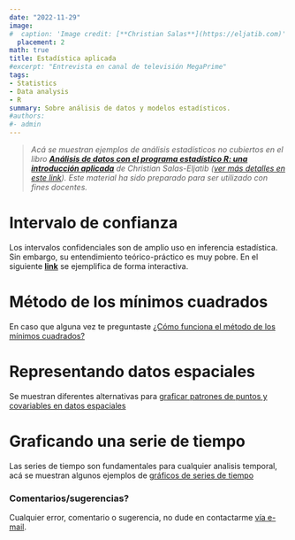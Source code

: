 ```yaml
---
date: "2022-11-29"
image:
#  caption: 'Image credit: [**Christian Salas**](https://eljatib.com)'
  placement: 2
math: true
title: Estadística aplicada
#excerpt: "Entrevista en canal de televisión MegaPrime"
tags:
- Statistics
- Data analysis
- R
summary: Sobre análisis de datos y modelos estadísticos.
#authors:
#- admin
---
```


> *Acá se muestran ejemplos de análisis estadísticos no cubiertos en el libro [**Análisis de datos con el programa estadístico R: una introducción aplicada**](https://tienda.zigzag.cl/9789566086109-analisis-de-datos-con-el-programa-estadistico-r.html) de Christian Salas-Eljatib ([ver más detalles en este link](./rlibro.md)). Este material ha sido preparado para ser utilizado con fines docentes.* 


# Intervalo de confianza 

Los intervalos confidenciales son de amplio uso en inferencia estadística. Sin embargo, su entendimiento teórico-práctico es muy pobre. En el siguiente [**link**](https://cseljatib.shinyapps.io/intConfApp/) se ejemplifica de forma interactiva.

# Método de los mínimos cuadrados
En caso que alguna vez te preguntaste [¿Cómo funciona el método de los mínimos cuadrados?](ols/minCuadrados.html)

# Representando datos espaciales
Se muestran diferentes alternativas para [graficar patrones de puntos y 
 covariables en datos espaciales](datosEspa.html)

# Graficando una serie de tiempo
Las series de tiempo son fundamentales para cualquier
analisis temporal, acá se muestran algunos ejemplos de [gráficos de series de tiempo](serieTiempo2.html)


### Comentarios/sugerencias?
Cualquier error, comentario o sugerencia, no dude en contactarme [vía e-mail](mailto:cseljatib@gmail.com).

<!--- 
#### Te parecio interesante o util? Considera compartirlo 🙌

<img src="portadaLibro.jpg" width="1000" height="350">
**Some of my older websites**
- [My old website](https://cseljatib.wixsite.com/biometria)
- [My old linux help](http://biometria.ufro.cl/myLinuxHelp/)
* [Mentoirs](./educa.md)
![](images/chacai01.jpg)
-->
